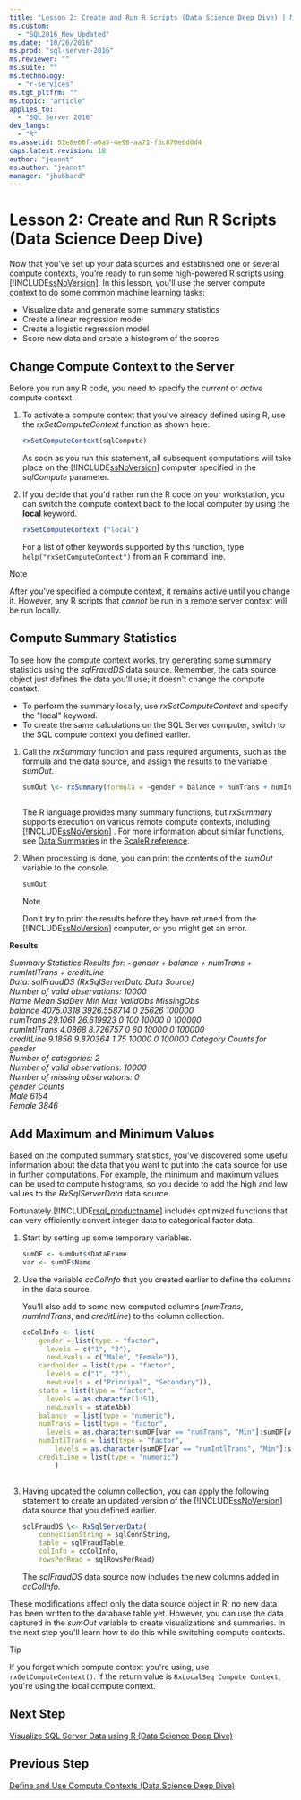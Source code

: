 ```yaml
---
title: "Lesson 2: Create and Run R Scripts (Data Science Deep Dive) | Microsoft Docs"
ms.custom: 
  - "SQL2016_New_Updated"
ms.date: "10/26/2016"
ms.prod: "sql-server-2016"
ms.reviewer: ""
ms.suite: ""
ms.technology: 
  - "r-services"
ms.tgt_pltfrm: ""
ms.topic: "article"
applies_to: 
  - "SQL Server 2016"
dev_langs: 
  - "R"
ms.assetid: 51e8e66f-a0a5-4e96-aa71-f5c870e6d0d4
caps.latest.revision: 18
author: "jeannt"
ms.author: "jeannt"
manager: "jhubbard"
---
```

# Lesson 2: Create and Run R Scripts (Data Science Deep Dive)
Now that you’ve set up your data sources and established one or several compute contexts, you’re ready to run some high-powered R scripts using [!INCLUDE[ssNoVersion](../../includes/ssnoversion-md.md)].  In this lesson, you'll use the server compute context to do some common machine learning tasks:  
  
-   Visualize data and generate some summary statistics    
-   Create a linear regression model    
-   Create a logistic regression model    
-   Score new data and create a histogram of the scores  
  
## Change Compute Context to the Server  
Before you run any R code, you need to specify the *current* or *active* compute context.  
  
1.  To activate a compute context that you've already defined using R, use the *rxSetComputeContext* function as shown here:  
  
    ```R  
    rxSetComputeContext(sqlCompute)   
    ```  
  
    As soon as you run this statement, all subsequent computations will take place on the [!INCLUDE[ssNoVersion](../../includes/ssnoversion-md.md)] computer specified in the *sqlCompute* parameter.  
  
  
2.  If you decide that you'd rather run the R code on your workstation, you can switch the compute context back to the local computer by using the  **local** keyword.  
  
    ```R  
    rxSetComputeContext ("local")    
    ```  
  
    For a list of other keywords supported by this function, type `help("rxSetComputeContext")` from an R command line.  
  
> [!NOTE]  
> After you've specified a compute context, it remains active until you change it. However, any R scripts that *cannot* be run in a remote server context will be run locally.  
  
## Compute Summary Statistics  
To see how the compute context works, try generating some summary statistics using the *sqlFraudDS* data source.  Remember, the data source object just defines the data you'll use; it doesn't change the compute context.

+ To perform the summary locally, use *rxSetComputeContext* and specify the "local" keyword.
+ To create the same calculations on the SQL Server computer, switch to the SQL compute context you defined earlier.  

  
1.  Call the *rxSummary* function and pass required arguments, such as the formula and the data source, and assign the results to the variable *sumOut*.  
  
    ```R  
    sumOut \<- rxSummary(formula = ~gender + balance + numTrans + numIntlTrans + creditLine, data = sqlFraudDS)  
  
    ```  
  
    The R language provides many summary functions, but *rxSummary* supports execution on various remote compute contexts, including  [!INCLUDE[ssNoVersion](../../includes/ssnoversion-md.md)] .  For more information about similar functions, see [Data Summaries](https://msdn.microsoft.com/microsoft-r/scaler-user-guide-data-summaries) in the [ScaleR reference](https://msdn.microsoft.com/microsoft-r/scaler/scaler).
  
2.  When processing is done, you can print the contents of the *sumOut* variable to the console.  
  
    ```R  
    sumOut  
    ```  
  
    > [!NOTE]  
    > Don't try to print the results before they have returned from the [!INCLUDE[ssNoVersion](../../includes/ssnoversion-md.md)] computer, or you might get an error.  
  
  
**Results**  
  
*Summary Statistics Results for: ~gender + balance + numTrans +*   
 *numIntlTrans + creditLine*    
 *Data: sqlFraudDS (RxSqlServerData Data Source)*    
 *Number of valid observations: 10000*    
 *Name  Mean    StdDev  Min Max ValidObs    MissingObs*    
 *balance       4075.0318 3926.558714            0   25626 100000*    
 *numTrans        29.1061   26.619923 0     100 10000    0           100000*    
 *numIntlTrans     4.0868    8.726757 0      60 10000    0           100000*    
 *creditLine       9.1856    9.870364 1      75 10000    0          100000 Category Counts for gender*    
 *Number of categories: 2*    
 *Number of valid observations: 10000*   
 *Number of missing observations: 0*    
 *gender Counts*    
 *Male   6154*    
  *Female 3846*  
  
## Add Maximum and Minimum Values  
Based on the computed summary statistics, you've discovered some useful information about the data that you want to put into the data source for use in further computations. For example, the minimum and maximum values can be used to compute histograms, so you decide to add the high and low values to the *RxSqlServerData* data source.  
  
Fortunately [!INCLUDE[rsql_productname](../../includes/rsql-productname-md.md)] includes optimized functions that can very efficiently convert integer data to categorical factor data.  
  
1.  Start by setting up some temporary variables.  
  
    ```R  
    sumDF <- sumOut$sDataFrame   
    var <- sumDF$Name    
    ```  
  
2.  Use the variable *ccColInfo* that you created earlier to define the columns in the data source.  
  
    You'll also add to some new computed columns (*numTrans*, *numIntlTrans*, and *creditLine*) to the column collection.  
  
    ```R 
    ccColInfo <- list(
        gender = list(type = "factor",  
          levels = c("1", "2"), 
          newLevels = c("Male", "Female")), 
        cardholder = list(type = "factor",  
          levels = c("1", "2"), 
          newLevels = c("Principal", "Secondary")), 
        state = list(type = "factor", 
          levels = as.character(1:51), 
          newLevels = stateAbb), 
        balance  = list(type = "numeric"),
        numTrans = list(type = "factor", 
          levels = as.character(sumDF[var == "numTrans", "Min"]:sumDF[var == "numTrans", "Max"])),
        numIntlTrans = list(type = "factor",  
            levels = as.character(sumDF[var == "numIntlTrans", "Min"]:sumDF[var =="numIntlTrans", "Max"])),
        creditLine = list(type = "numeric")
            )
  
    ```  
  
3.  Having updated the column collection, you can apply the following statement to create an updated version of the [!INCLUDE[ssNoVersion](../../includes/ssnoversion-md.md)] data source that you defined earlier.  
  
    ```R  
    sqlFraudDS \<- RxSqlServerData(  
        connectionString = sqlConnString,   
        table = sqlFraudTable,   
        colInfo = ccColInfo,        
        rowsPerRead = sqlRowsPerRead)   
    ```  
  
    The *sqlFraudDS* data source now includes the new columns added in *ccColInfo*.  
  
These modifications affect only the data source object in R; no new data has been  written to the database table yet. However, you can use the data captured in the *sumOut* variable to create visualizations and summaries. In the next step you'll learn how to do this while switching compute contexts. 

> [!TIP]
> If you forget which compute context you're using, use `rxGetComputeContext()`.  If the return value is `RxLocalSeq Compute Context`, you're using the local compute context.
  
## Next Step  
[Visualize SQL Server Data using R &#40;Data Science Deep Dive&#41;](../../advanced-analytics/r-services/lesson-2-1-visualize-sql-server-data-using-r.md)  
  
## Previous Step  
[Define and Use Compute Contexts &#40;Data Science Deep Dive&#41;](../../advanced-analytics/r-services/lesson-1-3-define-and-use-compute-contexts.md)  
  
  
  

